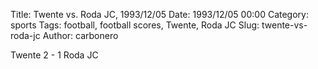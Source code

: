 Title: Twente vs. Roda JC, 1993/12/05
Date: 1993/12/05 00:00
Category: sports
Tags: football, football scores, Twente, Roda JC
Slug: twente-vs-roda-jc
Author: carbonero


Twente 2 - 1 Roda JC
